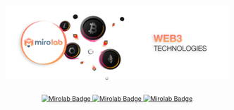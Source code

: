<div align="center">
  <img src="https://github.com/mirolabgroup/.github/blob/720ef91983ca4b8eaa3e0e887bd2c57c8be3a56d/profile/LOGO3.png" alt="banner"/>
</br>
</br>
</div>
<div>
  <p align="center">
    <a href="#">
      <img src="https://img.shields.io/badge/WEB3-FB6022?logo=simkl&logoColor=fff&style=for-the-badge" alt="Mirolab Badge"" />
    </a>
    <a href="#">
      <img src="https://img.shields.io/badge/ARBITRAGE-FB6022?logo=simkl&logoColor=fff&style=for-the-badge" alt="Mirolab Badge"" />
    </a>
    <a href="#">
      <img src="https://img.shields.io/badge/TRADING-FB6022?logo=simkl&logoColor=fff&style=for-the-badge" alt="Mirolab Badge"" />
    </a>
  </p>
</div>
